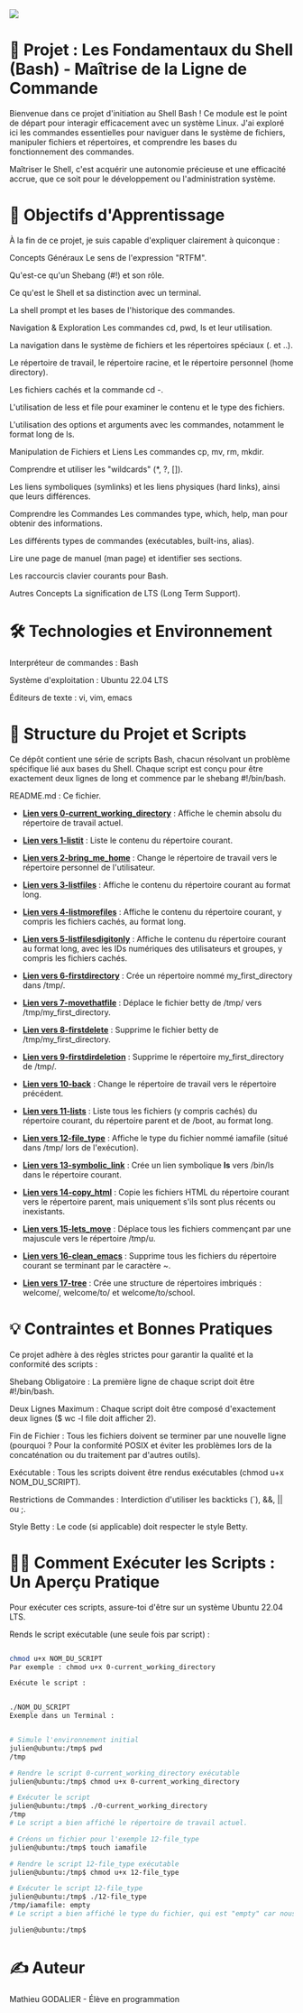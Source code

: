 <img src= "https://github.com/Mathieu7483/Aiko78-Photgraphy/blob/main/holberton%20modif.png">

# 🐚 Projet : Les Fondamentaux du Shell (Bash) - Maîtrise de la Ligne de Commande
Bienvenue dans ce projet d'initiation au Shell Bash ! Ce module est le point de départ pour interagir efficacement avec un système Linux. J'ai exploré ici les commandes essentielles pour naviguer dans le système de fichiers, manipuler fichiers et répertoires, et comprendre les bases du fonctionnement des commandes.

Maîtriser le Shell, c'est acquérir une autonomie précieuse et une efficacité accrue, que ce soit pour le développement ou l'administration système.

# 🎯 Objectifs d'Apprentissage
À la fin de ce projet, je suis capable d'expliquer clairement à quiconque :

Concepts Généraux
Le sens de l'expression "RTFM".

Qu'est-ce qu'un Shebang (#!) et son rôle.

Ce qu'est le Shell et sa distinction avec un terminal.

La shell prompt et les bases de l'historique des commandes.

Navigation & Exploration
Les commandes cd, pwd, ls et leur utilisation.

La navigation dans le système de fichiers et les répertoires spéciaux (. et ..).

Le répertoire de travail, le répertoire racine, et le répertoire personnel (home directory).

Les fichiers cachés et la commande cd -.

L'utilisation de less et file pour examiner le contenu et le type des fichiers.

L'utilisation des options et arguments avec les commandes, notamment le format long de ls.

Manipulation de Fichiers et Liens
Les commandes cp, mv, rm, mkdir.

Comprendre et utiliser les "wildcards" (*, ?, []).

Les liens symboliques (symlinks) et les liens physiques (hard links), ainsi que leurs différences.

Comprendre les Commandes
Les commandes type, which, help, man pour obtenir des informations.

Les différents types de commandes (exécutables, built-ins, alias).

Lire une page de manuel (man page) et identifier ses sections.

Les raccourcis clavier courants pour Bash.

Autres Concepts
La signification de LTS (Long Term Support).

# 🛠️ Technologies et Environnement
Interpréteur de commandes : Bash

Système d'exploitation : Ubuntu 22.04 LTS

Éditeurs de texte : vi, vim, emacs

# 📖 Structure du Projet et Scripts
Ce dépôt contient une série de scripts Bash, chacun résolvant un problème spécifique lié aux bases du Shell. Chaque script est conçu pour être exactement deux lignes de long et commence par le shebang #!/bin/bash.

README.md : Ce fichier.

* **[Lien vers 0-current_working_directory](https://github.com/Mathieu7483/holbertonschool-shell/blob/main/basics/0-current_working_directory)** : Affiche le chemin absolu du répertoire de travail actuel.

* **[Lien vers 1-listit](https://github.com/Mathieu7483/holbertonschool-shell/blob/main/basics/1-listit)** : Liste le contenu du répertoire courant.

* **[Lien vers 2-bring_me_home](https://github.com/Mathieu7483/holbertonschool-shell/blob/main/basics/2-bring_me_home)** : Change le répertoire de travail vers le répertoire personnel de l'utilisateur.

* **[Lien vers 3-listfiles](https://github.com/Mathieu7483/holbertonschool-shell/blob/main/basics/3-listfiles)** : Affiche le contenu du répertoire courant au format long.

* **[Lien vers 4-listmorefiles](https://github.com/Mathieu7483/holbertonschool-shell/blob/main/basics/4-listmorefiles)** : Affiche le contenu du répertoire courant, y compris les fichiers cachés, au format long.

* **[Lien vers 5-listfilesdigitonly](https://github.com/Mathieu7483/holbertonschool-shell/blob/main/basics/5-listfilesdigitonly)** : Affiche le contenu du répertoire courant au format long, avec les IDs numériques des utilisateurs et groupes, y compris les fichiers cachés.

* **[Lien vers 6-firstdirectory](https://github.com/Mathieu7483/holbertonschool-shell/blob/main/basics/6-firstdirectory)** : Crée un répertoire nommé my_first_directory dans /tmp/.

* **[Lien vers 7-movethatfile](https://github.com/Mathieu7483/holbertonschool-shell/blob/main/basics/7-movethatfile)** : Déplace le fichier betty de /tmp/ vers /tmp/my_first_directory.

* **[Lien vers 8-firstdelete](https://github.com/Mathieu7483/holbertonschool-shell/blob/main/basics/8-firstdelete)** : Supprime le fichier betty de /tmp/my_first_directory.

* **[Lien vers 9-firstdirdeletion](https://github.com/Mathieu7483/holbertonschool-shell/blob/main/basics/9-firstdirdeletion)** : Supprime le répertoire my_first_directory de /tmp/.

* **[Lien vers 10-back](https://github.com/Mathieu7483/holbertonschool-shell/blob/main/basics/10-back)** : Change le répertoire de travail vers le répertoire précédent.

* **[Lien vers 11-lists](https://github.com/Mathieu7483/holbertonschool-shell/blob/main/basics/11-lists)** : Liste tous les fichiers (y compris cachés) du répertoire courant, du répertoire parent et de /boot, au format long.

* **[Lien vers 12-file_type](https://github.com/Mathieu7483/holbertonschool-shell/blob/main/basics/12-file_type)** : Affiche le type du fichier nommé iamafile (situé dans /tmp/ lors de l'exécution).

* **[Lien vers 13-symbolic_link](https://github.com/Mathieu7483/holbertonschool-shell/blob/main/basics/13-symbolic_link)** : Crée un lien symbolique __ls__ vers /bin/ls dans le répertoire courant.

* **[Lien vers 14-copy_html](https://github.com/Mathieu7483/holbertonschool-shell/blob/main/basics/14-copy_html)** : Copie les fichiers HTML du répertoire courant vers le répertoire parent, mais uniquement s'ils sont plus récents ou inexistants.

* **[Lien vers 15-lets_move](https://github.com/Mathieu7483/holbertonschool-shell/blob/main/basics/15-lets_move)** : Déplace tous les fichiers commençant par une majuscule vers le répertoire /tmp/u.

* **[Lien vers 16-clean_emacs](https://github.com/Mathieu7483/holbertonschool-shell/blob/main/basics/16-clean_emacs)** : Supprime tous les fichiers du répertoire courant se terminant par le caractère ~.

* **[Lien vers 17-tree](https://github.com/Mathieu7483/holbertonschool-shell/blob/main/basics/17-tree)** : Crée une structure de répertoires imbriqués : welcome/, welcome/to/ et welcome/to/school.



# 💡 Contraintes et Bonnes Pratiques
Ce projet adhère à des règles strictes pour garantir la qualité et la conformité des scripts :

Shebang Obligatoire : La première ligne de chaque script doit être #!/bin/bash.

Deux Lignes Maximum : Chaque script doit être composé d'exactement deux lignes ($ wc -l file doit afficher 2).

Fin de Fichier : Tous les fichiers doivent se terminer par une nouvelle ligne (pourquoi ? Pour la conformité POSIX et éviter les problèmes lors de la concaténation ou du traitement par d'autres outils).

Exécutable : Tous les scripts doivent être rendus exécutables (chmod u+x NOM_DU_SCRIPT).

Restrictions de Commandes : Interdiction d'utiliser les backticks (`), &&, || ou ;.

Style Betty : Le code (si applicable) doit respecter le style Betty.

# 👨‍💻 Comment Exécuter les Scripts : Un Aperçu Pratique
Pour exécuter ces scripts, assure-toi d'être sur un système Ubuntu 22.04 LTS.

Rends le script exécutable (une seule fois par script) :

```bash

chmod u+x NOM_DU_SCRIPT
Par exemple : chmod u+x 0-current_working_directory

Exécute le script :
```
```bash

./NOM_DU_SCRIPT
Exemple dans un Terminal :
```
```bash

# Simule l'environnement initial
julien@ubuntu:/tmp$ pwd
/tmp

# Rendre le script 0-current_working_directory exécutable
julien@ubuntu:/tmp$ chmod u+x 0-current_working_directory

# Exécuter le script
julien@ubuntu:/tmp$ ./0-current_working_directory
/tmp
# Le script a bien affiché le répertoire de travail actuel.

# Créons un fichier pour l'exemple 12-file_type
julien@ubuntu:/tmp$ touch iamafile

# Rendre le script 12-file_type exécutable
julien@ubuntu:/tmp$ chmod u+x 12-file_type

# Exécuter le script 12-file_type
julien@ubuntu:/tmp$ ./12-file_type
/tmp/iamafile: empty
# Le script a bien affiché le type du fichier, qui est "empty" car nous venons de le créer.

julien@ubuntu:/tmp$
```
# ✍️ Auteur
Mathieu GODALIER - Élève en programmation

